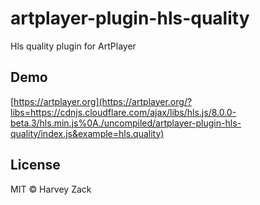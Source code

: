 # artplayer-plugin-hls-quality

Hls quality plugin for ArtPlayer

## Demo

[https://artplayer.org](https://artplayer.org/?libs=https://cdnjs.cloudflare.com/ajax/libs/hls.js/8.0.0-beta.3/hls.min.js%0A./uncompiled/artplayer-plugin-hls-quality/index.js&example=hls.quality)

## License

MIT © Harvey Zack
